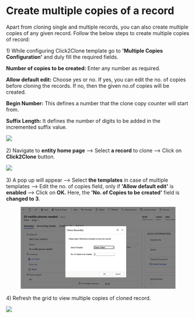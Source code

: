 # Create multiple copies of a record

Apart from cloning single and multiple records, you can also create multiple copies of any given record. Follow the below steps to create multiple copies of record:

1\) While configuring Click2Clone template go to **'Multiple Copies Configuration'** and duly fill the required fields.

**Number of copies to be created:** Enter any number as required.

**Allow default edit:** Choose yes or no. If yes, you can edit the no. of copies before cloning the records. If no, then the given no.of copies will be created.

**Begin Number:** This defines a number that the clone copy counter will start from.

**Suffix Length:** It defines the number of digits to be added in the incremented suffix value.

![](<../../.gitbook/assets/Multi cop\_1.png>)

2\) Navigate to **entity home page** --> Select **a record** to clone --> Click on **Click2Clone** button.

![](<../../.gitbook/assets/Multi cop\_2.png>)

3\) A pop up will appear --> Select **the templates** in case of multiple templates --> Edit the no. of copies field, only if **'Allow default edit'** is **enabled** --> Click on **OK.** Here, the **'No. of Copies to be created'** field is **changed to 3**.

<figure><img src="../../.gitbook/assets/Slide 14 (Support Multiple Copies).png" alt=""><figcaption></figcaption></figure>

4\) Refresh the grid to view multiple copies of cloned record.

![](<../../.gitbook/assets/Multi cop\_4.png>)


